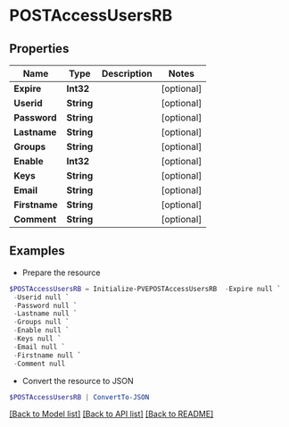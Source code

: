 # POSTAccessUsersRB
## Properties

Name | Type | Description | Notes
------------ | ------------- | ------------- | -------------
**Expire** | **Int32** |  | [optional] 
**Userid** | **String** |  | [optional] 
**Password** | **String** |  | [optional] 
**Lastname** | **String** |  | [optional] 
**Groups** | **String** |  | [optional] 
**Enable** | **Int32** |  | [optional] 
**Keys** | **String** |  | [optional] 
**Email** | **String** |  | [optional] 
**Firstname** | **String** |  | [optional] 
**Comment** | **String** |  | [optional] 

## Examples

- Prepare the resource
```powershell
$POSTAccessUsersRB = Initialize-PVEPOSTAccessUsersRB  -Expire null `
 -Userid null `
 -Password null `
 -Lastname null `
 -Groups null `
 -Enable null `
 -Keys null `
 -Email null `
 -Firstname null `
 -Comment null
```

- Convert the resource to JSON
```powershell
$POSTAccessUsersRB | ConvertTo-JSON
```

[[Back to Model list]](../README.md#documentation-for-models) [[Back to API list]](../README.md#documentation-for-api-endpoints) [[Back to README]](../README.md)

